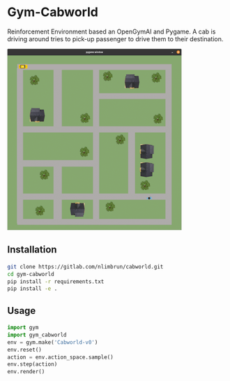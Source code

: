 # Gym-Cabworld

Reinforcement Environment based an OpenGymAI and Pygame. 
A cab is driving around tries to pick-up passenger to drive them to their destination.

![Cabworld](images/cabworld.png)

## Installation 

```bash
git clone https://gitlab.com/nlimbrun/cabworld.git
cd gym-cabworld
pip install -r requirements.txt
pip install -e .
```

## Usage

```python
import gym 
import gym_cabworld 
env = gym.make('Cabworld-v0')
env.reset()
action = env.action_space.sample()
env.step(action)
env.render()
```